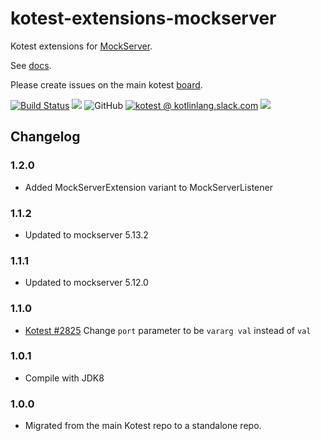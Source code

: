 # kotest-extensions-mockserver

Kotest extensions for [MockServer](https://www.mock-server.com/).

See [docs](https://kotest.io/docs/extensions/mockserver.html).

Please create issues on the main kotest [board](https://github.com/kotest/kotest/issues).

[![Build Status](https://github.com/kotest/kotest-extensions-mockserver/workflows/master/badge.svg)](https://github.com/kotest/kotest-extensions-mockserver/actions)
[<img src="https://img.shields.io/maven-central/v/io.kotest.extensions/kotest-extensions-mockserver.svg?label=latest%20release"/>](http://search.maven.org/#search|ga|1|kotest-extensions-mockserver)
![GitHub](https://img.shields.io/github/license/kotest/kotest-extensions-mockserver)
[![kotest @ kotlinlang.slack.com](https://img.shields.io/static/v1?label=kotlinlang&message=kotest&color=blue&logo=slack)](https://kotlinlang.slack.com/archives/CT0G9SD7Z)
[<img src="https://img.shields.io/nexus/s/https/oss.sonatype.org/io.kotest.extensions/kotest-extensions-mockserver.svg?label=latest%20snapshot"/>](https://oss.sonatype.org/content/repositories/snapshots/io/kotest/extensions/kotest-extensions-mockserver/)

## Changelog

### 1.2.0

* Added MockServerExtension variant to MockServerListener

### 1.1.2

* Updated to mockserver 5.13.2

### 1.1.1

* Updated to mockserver 5.12.0

### 1.1.0

* [Kotest #2825](https://github.com/kotest/kotest/issues/2825) Change `port` parameter to be `vararg val` instead of `val`

### 1.0.1

* Compile with JDK8

### 1.0.0

* Migrated from the main Kotest repo to a standalone repo.
